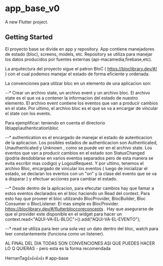 # app_base_v0

A new Flutter project.

## Getting Started

El proyecto base se divide en app y repository. App contiene manejadores de estado (bloc), screens, models, etc. Repository se utiliza para manejar los datos producidos por fuentes externas (api-macamedia,firebase,etc).

La arquitectura del proyecto sigue el patron BloC ( https://bloclibrary.dev/#/ ) con el cual podemos manejar el estado de forma eficiente y ordenada.

La convenciones para utilzar bloc en un elemento de una aplicacion son:

--\* Crear un archivo state, un archivo event y un archivo bloc. El archivo state es el que va a contener la informacion del estado de nuestro elemento. El archivo event contiene los eventos que van a producir cambios en el state. Por ultimo, el archivo bloc es el que se va a encargar de vincular el state con los events.

Para ejemplificar: teniendo en cuenta el directorio lib\app\authentication\bloc

--\* authentication es el encargado de manejar el estado de autenticacion de la aplicacion. Los posibles estados de authenticacion son Authenticated, Unauthenticated y Unknown , como se puede ver en el archivo state. Los eventos que van a producir cambios en el estado son StatusChanged (podria desdoblarse en varios eventos separados pero de esta manera se evita escribir mas codigo) y LogoutRequest. Y por ultimo, tenemos el archivo Bloc, encargado de vincular los eventos ( luego de inicializar el estado, se declaran los eventos con un "on" y la clase del evento que se va a disparar ) y efectuar acciones para cambiar el estado.

--\* Desde dentro de la aplicacion, para efecutar cambios hay que llamar a estos eventos declarados en el bloc haciendo un Read del context. Para esto hay que proveer el bloc utilizando BlocProvider, BlocBuilder, Bloc Consumer o BlocListener. El mas simple es BlocProvider. https://bloclibrary.dev/#/flutterbloccoreconcepts . Hay que asegurarse de que el provider este disponible en el widget para hacer un context.read<"AQUI-VA-EL-BLOC">().add("AQUI-VA-EL-EVENTO");

--\* read se utiliza para leer una sola vez un dato dentro del bloc, watch para leer constantemente (funciona como un listener).

AL FINAL DEL DIA TODAS SON CONVENCIONES ASI QUE PUEDES HACER LO Q QUIERAS - pero esta es la forma recomendada

HernanTag👍👍👍👍
#   a p p - b a s e  
 